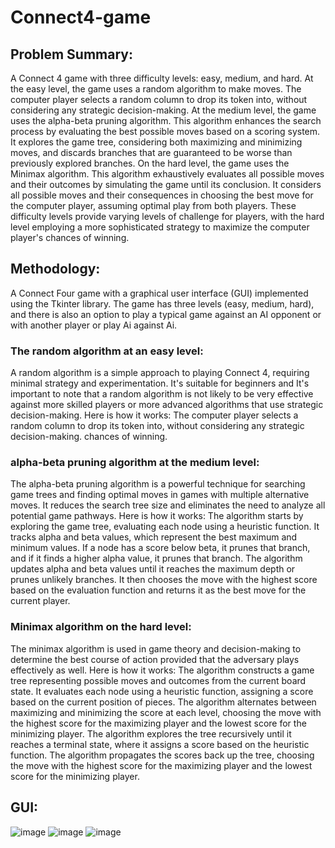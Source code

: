 # Connect4-game
## Problem Summary:

A Connect 4 game with three difficulty levels: easy, medium, and hard. At the easy level, the game uses a random algorithm to make moves. The computer player selects a random column to drop its token into, without considering any strategic decision-making. At the medium level, the game uses the alpha-beta pruning algorithm. This algorithm enhances the search process by evaluating the best possible moves based on a scoring system. It explores the game tree, considering both maximizing and minimizing moves, and discards branches that are guaranteed to be worse than previously explored branches. On the hard level, the game uses the Minimax algorithm. This algorithm exhaustively evaluates all possible moves and their outcomes by simulating the game until its conclusion. It considers all possible moves and their consequences in choosing the best move for the computer player, assuming optimal play from both players. These difficulty levels provide varying levels of challenge for players, with the hard level employing a more sophisticated strategy to maximize the computer player's chances of winning.

## Methodology:

A Connect Four game with a graphical user interface (GUI) implemented using the Tkinter library. The game has three levels (easy, medium, hard), and there is also an option to play a typical game against an AI opponent or with another player or play Ai against Ai.

### The random algorithm at an easy level: 
A random algorithm is a simple approach to playing Connect 4, requiring minimal strategy and experimentation. It's suitable for beginners and It's important to note that a random algorithm is not likely to be very effective against more skilled players or more advanced algorithms that use strategic decision-making.  Here is how it works: 
The computer player selects a random column to drop its token into, without considering any strategic decision-making. chances of winning.

### alpha-beta pruning algorithm at the medium level: 
The alpha-beta pruning algorithm is a powerful technique for searching game trees and finding optimal moves in games with multiple alternative moves. It reduces the search tree size and eliminates the need to analyze all potential game pathways. 
Here is how it works:
 The algorithm starts by exploring the game tree, evaluating each node using a heuristic function. It tracks alpha and beta values, which represent the best maximum and minimum values. If a node has a score below beta, it prunes that branch, and if it finds a higher alpha value, it prunes that branch. The algorithm updates alpha and beta values until it reaches the maximum depth or prunes unlikely branches. It then chooses the move with the highest score based on the evaluation function and returns it as the best move for the current player.

### Minimax algorithm on the hard level: 
The minimax algorithm is used in game theory and decision-making to determine the best course of action provided that the adversary plays effectively as well.
 Here is how it works:
The algorithm constructs a game tree representing possible moves and outcomes from the current board state. It evaluates each node using a heuristic function, assigning a score based on the current position of pieces. The algorithm alternates between maximizing and minimizing the score at each level, choosing the move with the highest score for the maximizing player and the lowest score for the minimizing player. The algorithm explores the tree recursively until it reaches a terminal state, where it assigns a score based on the heuristic function. The algorithm propagates the scores back up the tree, choosing the move with the highest score for the maximizing player and the lowest score for the minimizing player.

## GUI:



![image](https://github.com/nadah2023/Connect4-game/assets/122016066/972b9f2f-8412-40b7-9e28-66ab5491d819)
![image](https://github.com/nadah2023/Connect4-game/assets/122016066/9f8d1762-6003-45fa-a957-9d7d6b5927a9)
![image](https://github.com/nadah2023/Connect4-game/assets/122016066/c9da3ba8-e152-495f-8e90-a03c3670a132)

